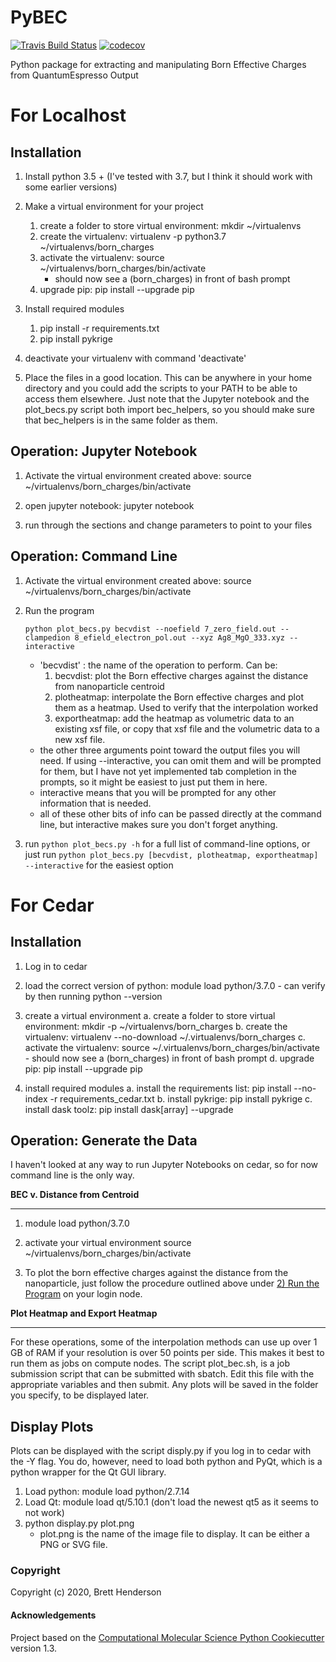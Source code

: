 PyBEC
==============================
[//]: # (Badges)
[![Travis Build Status](https://travis-ci.com/brettrhenderson/pybec.svg?branch=master)](https://travis-ci.com/brettrhenderson/pybec)
[![codecov](https://codecov.io/gh/REPLACE_WITH_OWNER_ACCOUNT/PyBEC/branch/master/graph/badge.svg)](https://codecov.io/gh/REPLACE_WITH_OWNER_ACCOUNT/PyBEC/branch/master)


Python package for extracting and manipulating Born Effective Charges from QuantumEspresso Output


For Localhost
=============

Installation
------------

1) Install python 3.5 + (I've tested with 3.7, but I think it should work with some earlier versions)
2) Make a virtual environment for your project
    1) create a folder to store virtual environment: mkdir ~/virtualenvs
    2) create the virtualenv: virtualenv -p python3.7 ~/virtualenvs/born_charges
    3) activate the virtualenv: source ~/virtualenvs/born_charges/bin/activate
        - should now see a (born_charges) in front of bash prompt
    4) upgrade pip: pip install --upgrade pip
3) Install required modules
    1) pip install -r requirements.txt
    2) pip install pykrige

4) deactivate your virtualenv with command 'deactivate'

5) Place the files in a good location. This can be anywhere in your home directory and you could add the scripts to your PATH to be able to access them elsewhere.  Just note that the Jupyter notebook and the plot_becs.py script both import bec_helpers, so you should make sure that bec_helpers is in the same folder as them.


Operation: Jupyter Notebook
---------------------------

1) Activate the virtual environment created above:
    source ~/virtualenvs/born_charges/bin/activate

2) open jupyter notebook: jupyter notebook

3) run through the sections and change parameters to point to your files


Operation: Command Line <a name="clilocal"></a>
-----------------------

1) Activate the virtual environment created above:
    source ~/virtualenvs/born_charges/bin/activate

2) Run the program

    ```python plot_becs.py becvdist --noefield 7_zero_field.out --clampedion 8_efield_electron_pol.out --xyz Ag8_MgO_333.xyz --interactive```

    * 'becvdist' : the name of the operation to perform.  Can be:
        1) becvdist: plot the Born effective charges against the distance from nanoparticle centroid
        2) plotheatmap: interpolate the Born effective charges and plot them as a heatmap.
           Used to verify that the interpolation worked
        3) exportheatmap: add the heatmap as volumetric data to an existing xsf file, or copy that
           xsf file and the volumetric data to a new  xsf file.
    * the other three arguments point toward the output files you will need. If using --interactive,
      you can omit them and will be prompted for them, but I have not yet implemented tab completion
      in the prompts, so it might be easiest to just put them in here.
    * interactive means that you will be prompted for any other information that is needed.
    * all of these other bits of info can be passed directly at the command line, but interactive
      makes sure you don't forget anything.

3) run `python plot_becs.py -h` for a full list of command-line options, or just run
   `python plot_becs.py [becvdist, plotheatmap, exportheatmap] --interactive` for the easiest option


For Cedar
=========

Installation
------------

1) Log in to cedar
2) load the correct version of python:
    module load python/3.7.0
        - can verify by then running python --version

3) create a virtual environment
    a. create a folder to store virtual environment: mkdir -p ~/virtualenvs/born_charges
    b. create the virtualenv: virtualenv --no-download ~/.virtualenvs/born_charges
    c. activate the virtualenv: source ~/.virtualenvs/born_charges/bin/activate
        - should now see a (born_charges) in front of bash prompt
    d. upgrade pip: pip install --upgrade pip

4) install required modules
    a. install the requirements list: pip install --no-index -r requirements_cedar.txt
    b. install pykrige: pip install pykrige
    c. install dask toolz: pip install dask[array] --upgrade


Operation: Generate the Data
----------------------------

I haven't looked at any way to run Jupyter Notebooks on cedar, so for now command line is the only way.

**BEC v. Distance from Centroid**
_________________________________

1) module load python/3.7.0
2) activate your virtual environment
    source ~/virtualenvs/born_charges/bin/activate

3) To plot the born effective charges against the distance from the nanoparticle, just follow the procedure outlined above
under [2) Run the Program](#clilocal) on your login node.

**Plot Heatmap and Export Heatmap**
___________________________________

For these operations, some of the interpolation methods can use up over 1 GB of RAM if your resolution is over 50 points per side.  This makes it best to run them as jobs on compute nodes.  The script plot_bec.sh, is a job submission script that can be submitted with sbatch.  Edit this file with the appropriate variables and then submit.  Any plots will be saved in the folder you specify, to be displayed later.

Display Plots
-------------

Plots can be displayed with the script disply.py if you log in to cedar with the -Y flag. You do, however, need to load both python and PyQt, which is a python wrapper for the Qt GUI library.

1) Load python: module load python/2.7.14
2) Load Qt: module load qt/5.10.1  (don't load the newest qt5 as it seems to not work)
3) python display.py plot.png
    - plot.png is the name of the image file to display.  It can be either a PNG or SVG file.




### Copyright

Copyright (c) 2020, Brett Henderson


#### Acknowledgements

Project based on the
[Computational Molecular Science Python Cookiecutter](https://github.com/molssi/cookiecutter-cms) version 1.3.
